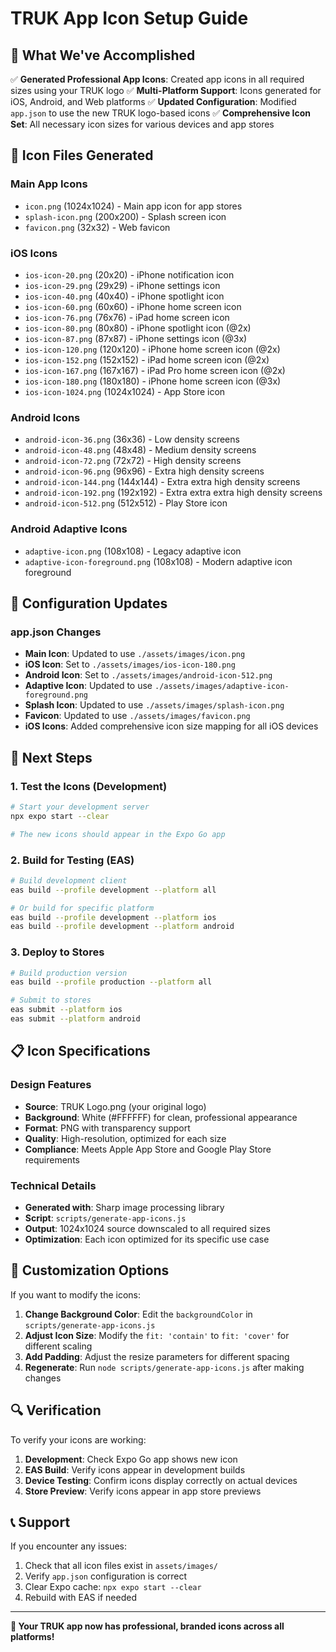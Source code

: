 # TRUK App Icon Setup Guide

## 🎯 What We've Accomplished

✅ **Generated Professional App Icons**: Created app icons in all required sizes using your TRUK logo
✅ **Multi-Platform Support**: Icons generated for iOS, Android, and Web platforms
✅ **Updated Configuration**: Modified `app.json` to use the new TRUK logo-based icons
✅ **Comprehensive Icon Set**: All necessary icon sizes for various devices and app stores

## 📱 Icon Files Generated

### Main App Icons

- `icon.png` (1024x1024) - Main app icon for app stores
- `splash-icon.png` (200x200) - Splash screen icon
- `favicon.png` (32x32) - Web favicon

### iOS Icons

- `ios-icon-20.png` (20x20) - iPhone notification icon
- `ios-icon-29.png` (29x29) - iPhone settings icon
- `ios-icon-40.png` (40x40) - iPhone spotlight icon
- `ios-icon-60.png` (60x60) - iPhone home screen icon
- `ios-icon-76.png` (76x76) - iPad home screen icon
- `ios-icon-80.png` (80x80) - iPhone spotlight icon (@2x)
- `ios-icon-87.png` (87x87) - iPhone settings icon (@3x)
- `ios-icon-120.png` (120x120) - iPhone home screen icon (@2x)
- `ios-icon-152.png` (152x152) - iPad home screen icon (@2x)
- `ios-icon-167.png` (167x167) - iPad Pro home screen icon (@2x)
- `ios-icon-180.png` (180x180) - iPhone home screen icon (@3x)
- `ios-icon-1024.png` (1024x1024) - App Store icon

### Android Icons

- `android-icon-36.png` (36x36) - Low density screens
- `android-icon-48.png` (48x48) - Medium density screens
- `android-icon-72.png` (72x72) - High density screens
- `android-icon-96.png` (96x96) - Extra high density screens
- `android-icon-144.png` (144x144) - Extra extra high density screens
- `android-icon-192.png` (192x192) - Extra extra extra high density screens
- `android-icon-512.png` (512x512) - Play Store icon

### Android Adaptive Icons

- `adaptive-icon.png` (108x108) - Legacy adaptive icon
- `adaptive-icon-foreground.png` (108x108) - Modern adaptive icon foreground

## 🔧 Configuration Updates

### app.json Changes

- **Main Icon**: Updated to use `./assets/images/icon.png`
- **iOS Icon**: Set to `./assets/images/ios-icon-180.png`
- **Android Icon**: Set to `./assets/images/android-icon-512.png`
- **Adaptive Icon**: Updated to use `./assets/images/adaptive-icon-foreground.png`
- **Splash Icon**: Updated to use `./assets/images/splash-icon.png`
- **Favicon**: Updated to use `./assets/images/favicon.png`
- **iOS Icons**: Added comprehensive icon size mapping for all iOS devices

## 🚀 Next Steps

### 1. Test the Icons (Development)

```bash
# Start your development server
npx expo start --clear

# The new icons should appear in the Expo Go app
```

### 2. Build for Testing (EAS)

```bash
# Build development client
eas build --profile development --platform all

# Or build for specific platform
eas build --profile development --platform ios
eas build --profile development --platform android
```

### 3. Deploy to Stores

```bash
# Build production version
eas build --profile production --platform all

# Submit to stores
eas submit --platform ios
eas submit --platform android
```

## 📋 Icon Specifications

### Design Features

- **Source**: TRUK Logo.png (your original logo)
- **Background**: White (#FFFFFF) for clean, professional appearance
- **Format**: PNG with transparency support
- **Quality**: High-resolution, optimized for each size
- **Compliance**: Meets Apple App Store and Google Play Store requirements

### Technical Details

- **Generated with**: Sharp image processing library
- **Script**: `scripts/generate-app-icons.js`
- **Output**: 1024x1024 source downscaled to all required sizes
- **Optimization**: Each icon optimized for its specific use case

## 🎨 Customization Options

If you want to modify the icons:

1. **Change Background Color**: Edit the `backgroundColor` in `scripts/generate-app-icons.js`
2. **Adjust Icon Size**: Modify the `fit: 'contain'` to `fit: 'cover'` for different scaling
3. **Add Padding**: Adjust the resize parameters for different spacing
4. **Regenerate**: Run `node scripts/generate-app-icons.js` after making changes

## 🔍 Verification

To verify your icons are working:

1. **Development**: Check Expo Go app shows new icon
2. **EAS Build**: Verify icons appear in development builds
3. **Device Testing**: Confirm icons display correctly on actual devices
4. **Store Preview**: Verify icons appear in app store previews

## 📞 Support

If you encounter any issues:

1. Check that all icon files exist in `assets/images/`
2. Verify `app.json` configuration is correct
3. Clear Expo cache: `npx expo start --clear`
4. Rebuild with EAS if needed

---

**🎉 Your TRUK app now has professional, branded icons across all platforms!**

